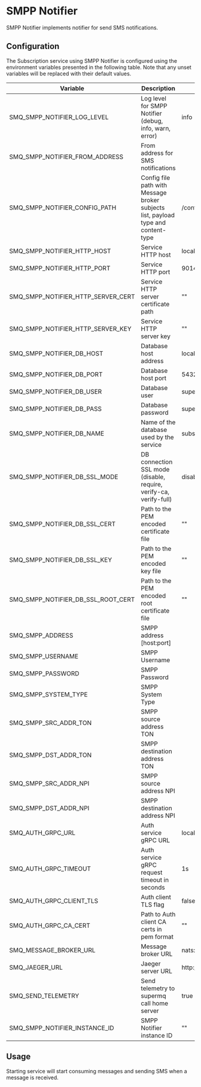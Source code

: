 # SMPP Notifier

SMPP Notifier implements notifier for send SMS notifications.

## Configuration

The Subscription service using SMPP Notifier is configured using the environment variables presented in the
following table. Note that any unset variables will be replaced with their
default values.

| Variable                          | Description                                                                       | Default                        |
| --------------------------------- | --------------------------------------------------------------------------------- | ------------------------------ |
| SMQ_SMPP_NOTIFIER_LOG_LEVEL        | Log level for SMPP Notifier (debug, info, warn, error)                            | info                           |
| SMQ_SMPP_NOTIFIER_FROM_ADDRESS     | From address for SMS notifications                                                |                                |
| SMQ_SMPP_NOTIFIER_CONFIG_PATH      | Config file path with Message broker subjects list, payload type and content-type | /config.toml                   |
| SMQ_SMPP_NOTIFIER_HTTP_HOST        | Service HTTP host                                                                 | localhost                      |
| SMQ_SMPP_NOTIFIER_HTTP_PORT        | Service HTTP port                                                                 | 9014                           |
| SMQ_SMPP_NOTIFIER_HTTP_SERVER_CERT | Service HTTP server certificate path                                              | ""                             |
| SMQ_SMPP_NOTIFIER_HTTP_SERVER_KEY  | Service HTTP server key                                                           | ""                             |
| SMQ_SMPP_NOTIFIER_DB_HOST          | Database host address                                                             | localhost                      |
| SMQ_SMPP_NOTIFIER_DB_PORT          | Database host port                                                                | 5432                           |
| SMQ_SMPP_NOTIFIER_DB_USER          | Database user                                                                     | supermq                     |
| SMQ_SMPP_NOTIFIER_DB_PASS          | Database password                                                                 | supermq                     |
| SMQ_SMPP_NOTIFIER_DB_NAME          | Name of the database used by the service                                          | subscriptions                  |
| SMQ_SMPP_NOTIFIER_DB_SSL_MODE      | DB connection SSL mode (disable, require, verify-ca, verify-full)                 | disable                        |
| SMQ_SMPP_NOTIFIER_DB_SSL_CERT      | Path to the PEM encoded certificate file                                          | ""                             |
| SMQ_SMPP_NOTIFIER_DB_SSL_KEY       | Path to the PEM encoded key file                                                  | ""                             |
| SMQ_SMPP_NOTIFIER_DB_SSL_ROOT_CERT | Path to the PEM encoded root certificate file                                     | ""                             |
| SMQ_SMPP_ADDRESS                   | SMPP address [host:port]                                                          |                                |
| SMQ_SMPP_USERNAME                  | SMPP Username                                                                     |                                |
| SMQ_SMPP_PASSWORD                  | SMPP Password                                                                     |                                |
| SMQ_SMPP_SYSTEM_TYPE               | SMPP System Type                                                                  |                                |
| SMQ_SMPP_SRC_ADDR_TON              | SMPP source address TON                                                           |                                |
| SMQ_SMPP_DST_ADDR_TON              | SMPP destination address TON                                                      |                                |
| SMQ_SMPP_SRC_ADDR_NPI              | SMPP source address NPI                                                           |                                |
| SMQ_SMPP_DST_ADDR_NPI              | SMPP destination address NPI                                                      |                                |
| SMQ_AUTH_GRPC_URL                  | Auth service gRPC URL                                                             | localhost:7001                 |
| SMQ_AUTH_GRPC_TIMEOUT              | Auth service gRPC request timeout in seconds                                      | 1s                             |
| SMQ_AUTH_GRPC_CLIENT_TLS           | Auth client TLS flag                                                              | false                          |
| SMQ_AUTH_GRPC_CA_CERT              | Path to Auth client CA certs in pem format                                        | ""                             |
| SMQ_MESSAGE_BROKER_URL             | Message broker URL                                                                | nats://127.0.0.1:4222          |
| SMQ_JAEGER_URL                     | Jaeger server URL                                                                 | http://jaeger:14268/api/traces |
| SMQ_SEND_TELEMETRY                 | Send telemetry to supermq call home server                                     | true                           |
| SMQ_SMPP_NOTIFIER_INSTANCE_ID      | SMPP Notifier instance ID                                                         | ""                             |

## Usage

Starting service will start consuming messages and sending SMS when a message is received.

[doc]: https://docs.supermq.abstractmachines.fr

